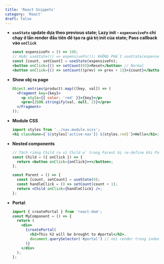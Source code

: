 ```yaml
---
title: 'React Snippets'
category: 'React'
draft: false
---
```


- **`useState` update dựa theo previous state; Lazy init - `expenseviveFn` chỉ chạy ở lần render đầu tiên để tạo ra giá trị init của state; Pass callback vào `onClick`**

  ```jsx
  const expensiveFn = () => 100;
  // Hoặc useState(() => expensiveFn()); KHÔNG PHẢI useState(expenseiveFn())
  const [count, setCount] = useState(expensiveFn);
  <button onClick={() => setCount(0)}>Reset</button> // Normal
  <button onClick={() => setCount((prev) => prev + 1)}>{count}</button>; // Theo prev state
  ```

- **Show obj ra page**

  ```jsx
  Object.entries(product).map(([key, val]) => (
    <Fragment key={key}>
      <p style={{ color: 'red' }}>{key}</p>
      <pre>{JSON.stringify(val, null, 2)}</pre>
    </Fragment>
  ));
  ```

- **Module CSS**

  ```jsx
  import styles from '../nav.module.scss';
  <h1 className={`${styles['active-nav']} ${styles.red}`}>Hello</h1>;
  ```

- **Nested components**

  ```jsx
  // Tách riêng Child ra vì Child ở trong Parent bị re-define khi Parent re-render
  const Child = ({ onClick }) => {
    return <button onClick={onClick}>+</button>;
  };

  const Parent = () => {
    const [count, setCount] = useState(0);
    const handleClick = () => setCount(count + 1);
    return <Child onClick={handleClick} />;
  };
  ```

- **Portal**:

  ```jsx
  import { createPortal } from 'react-dom';
  const MyComponent = () => {
    return (
      <div>
        {createPortal(
          <h2>This h2 will be brought to #portal</h2>,
          document.querySelector('#portal') // nơi render trong index.html
        )}
      </div>
    );
  };
  ```
